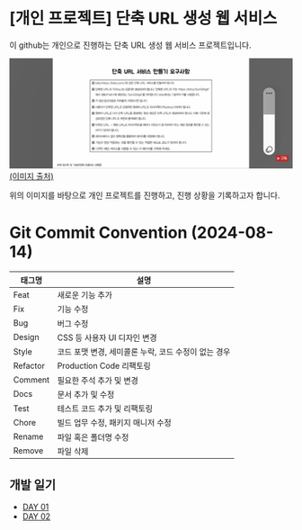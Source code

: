 # [개인 프로젝트] 단축 URL 생성 웹 서비스
이 github는 개인으로 진행하는 단축 URL 생성 웹 서비스 프로젝트입니다.

![주 요구사항 이미지](./Docs/static/images/readme_main_01.jpg)
[(이미지 출처)](https://youtu.be/NhFrpsXH0Nc?feature=shared)

위의 이미지를 바탕으로 개인 프로젝트를 진행하고, 진행 상황을 기록하고자 합니다.


# Git Commit Convention (2024-08-14)
| 태그명 | 설명 |
| --- | --- |
| Feat | 새로운 기능 추가 |
| Fix | 기능 수정 |
| Bug | 버그 수정 |
| Design | CSS 등 사용자 UI 디자인 변경 |
| Style | 코드 포맷 변경, 세미콜론 누락, 코드 수정이 없는 경우 |
| Refactor | Production Code 리팩토링 |
| Comment | 필요한 주석 추가 및 변경 |
| Docs | 문서 추가 및 수정 |
| Test | 테스트 코드 추가 및 리팩토링 |
| Chore | 빌드 업무 수정, 패키지 매니저 수정 |
| Rename | 파일 혹은 폴더명 수정 |
| Remove | 파일 삭제 |


## 개발 일기
 * [DAY 01](./Docs/record/20240807.md)
 * [DAY 02](./Docs/record/20240814.md)